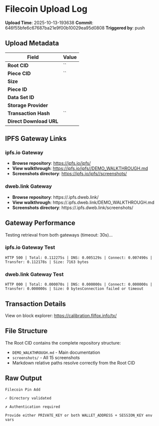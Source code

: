 # Filecoin Upload Log

**Upload Time**: 2025-10-13-193638
**Commit**: 646f55bfe6c67687ba21e9f00b10029ea95d0808
**Triggered by**: push

## Upload Metadata

| Field | Value |
|-------|-------|
| **Root CID** | `` |
| **Piece CID** | `` |
| **Size** |  |
| **Piece ID** |  |
| **Data Set ID** |  |
| **Storage Provider** |  |
| **Transaction Hash** | `` |
| **Direct Download URL** |  |

## IPFS Gateway Links

### ipfs.io Gateway
- **Browse repository**: https://ipfs.io/ipfs/
- **View walkthrough**: https://ipfs.io/ipfs//DEMO_WALKTHROUGH.md
- **Screenshots directory**: https://ipfs.io/ipfs//screenshots/

### dweb.link Gateway
- **Browse repository**: https://.ipfs.dweb.link/
- **View walkthrough**: https://.ipfs.dweb.link/DEMO_WALKTHROUGH.md
- **Screenshots directory**: https://.ipfs.dweb.link/screenshots/

## Gateway Performance

Testing retrieval from both gateways (timeout: 30s)...

### ipfs.io Gateway Test
```
HTTP 500 | Total: 0.112275s | DNS: 0.005129s | Connect: 0.007490s | Transfer: 0.112178s | Size: 7163 bytes
```

### dweb.link Gateway Test
```
HTTP 000 | Total: 0.000070s | DNS: 0.000000s | Connect: 0.000000s | Transfer: 0.000000s | Size: 0 bytesConnection failed or timeout
```

## Transaction Details

View on block explorer: https://calibration.filfox.info/tx/

## File Structure

The Root CID contains the complete repository structure:
- `DEMO_WALKTHROUGH.md` - Main documentation
- `screenshots/` - All 15 screenshots
- Markdown relative paths resolve correctly from the Root CID

## Raw Output

```
Filecoin Pin Add

✓ Directory validated

✗ Authentication required

Provide either PRIVATE_KEY or both WALLET_ADDRESS + SESSION_KEY env vars
```
